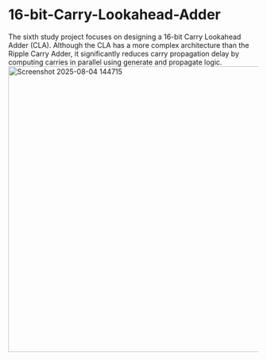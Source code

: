 # 16-bit-Carry-Lookahead-Adder
The sixth study project focuses on designing a 16-bit Carry Lookahead Adder (CLA).
Although the CLA has a more complex architecture than the Ripple Carry Adder, it significantly reduces carry propagation delay by computing carries in parallel using generate and propagate logic.<img width="1572" height="574" alt="Screenshot 2025-08-04 144715" src="https://github.com/user-attachments/assets/1f5c5919-a50d-4542-9068-807a6dea97d1" />
